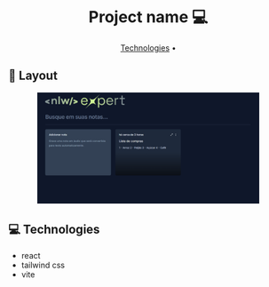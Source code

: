 <h1 align="center" style="font-weight: bold;">Project name 💻</h1>

<p align="center">
 <a href="#technologies">Technologies</a> • 
</p>

<h2 id="layout">🎨 Layout</h2>

<p align="center">
    <img src="./src/assets/project.png" alt="project-image" width="400px">
</p>

<h2 id="technologies">💻 Technologies</h2>

- react
- tailwind css
- vite